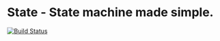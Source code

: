 # State - State machine made simple.

[![Build Status](https://travis-ci.org/zhibaihe/state.svg?branch=master)](https://travis-ci.org/zhibaihe/state)